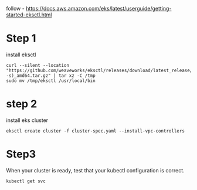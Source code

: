 follow  - https://docs.aws.amazon.com/eks/latest/userguide/getting-started-eksctl.html

# Step 1
install eksctl 

```
curl --silent --location "https://github.com/weaveworks/eksctl/releases/download/latest_release/eksctl_$(uname -s)_amd64.tar.gz" | tar xz -C /tmp
sudo mv /tmp/eksctl /usr/local/bin

```

# step 2
install eks cluster

```
eksctl create cluster -f cluster-spec.yaml --install-vpc-controllers
```

# Step3 
 When your cluster is ready, test that your kubectl configuration is correct. 
 ```
kubectl get svc
 ```